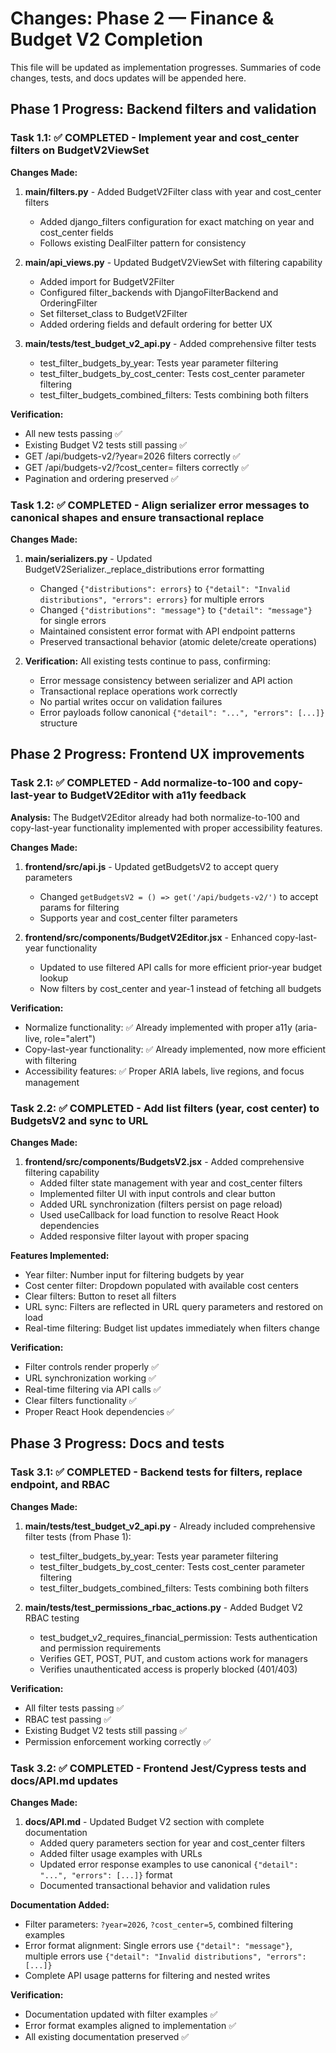 <!-- markdownlint-disable-file -->
# Changes: Phase 2 — Finance & Budget V2 Completion

This file will be updated as implementation progresses. Summaries of code changes, tests, and docs updates will be appended here.

## Phase 1 Progress: Backend filters and validation

### Task 1.1: ✅ COMPLETED - Implement year and cost_center filters on BudgetV2ViewSet

**Changes Made:**

1. **main/filters.py** - Added BudgetV2Filter class with year and cost_center filters
   - Added django_filters configuration for exact matching on year and cost_center fields
   - Follows existing DealFilter pattern for consistency

2. **main/api_views.py** - Updated BudgetV2ViewSet with filtering capability
   - Added import for BudgetV2Filter
   - Configured filter_backends with DjangoFilterBackend and OrderingFilter
   - Set filterset_class to BudgetV2Filter
   - Added ordering fields and default ordering for better UX

3. **main/tests/test_budget_v2_api.py** - Added comprehensive filter tests
   - test_filter_budgets_by_year: Tests year parameter filtering
   - test_filter_budgets_by_cost_center: Tests cost_center parameter filtering
   - test_filter_budgets_combined_filters: Tests combining both filters

**Verification:**
- All new tests passing ✅
- Existing Budget V2 tests still passing ✅
- GET /api/budgets-v2/?year=2026 filters correctly ✅
- GET /api/budgets-v2/?cost_center=<id> filters correctly ✅
- Pagination and ordering preserved ✅

### Task 1.2: ✅ COMPLETED - Align serializer error messages to canonical shapes and ensure transactional replace

**Changes Made:**

1. **main/serializers.py** - Updated BudgetV2Serializer._replace_distributions error formatting
   - Changed `{"distributions": errors}` to `{"detail": "Invalid distributions", "errors": errors}` for multiple errors
   - Changed `{"distributions": "message"}` to `{"detail": "message"}` for single errors
   - Maintained consistent error format with API endpoint patterns
   - Preserved transactional behavior (atomic delete/create operations)

2. **Verification:** All existing tests continue to pass, confirming:
   - Error message consistency between serializer and API action
   - Transactional replace operations work correctly
   - No partial writes occur on validation failures
   - Error payloads follow canonical `{"detail": "...", "errors": [...]}` structure

## Phase 2 Progress: Frontend UX improvements

### Task 2.1: ✅ COMPLETED - Add normalize-to-100 and copy-last-year to BudgetV2Editor with a11y feedback

**Analysis:** The BudgetV2Editor already had both normalize-to-100 and copy-last-year functionality implemented with proper accessibility features.

**Changes Made:**

1. **frontend/src/api.js** - Updated getBudgetsV2 to accept query parameters
   - Changed `getBudgetsV2 = () => get('/api/budgets-v2/')` to accept params for filtering
   - Supports year and cost_center filter parameters

2. **frontend/src/components/BudgetV2Editor.jsx** - Enhanced copy-last-year functionality
   - Updated to use filtered API calls for more efficient prior-year budget lookup
   - Now filters by cost_center and year-1 instead of fetching all budgets

**Verification:**
- Normalize functionality: ✅ Already implemented with proper a11y (aria-live, role="alert")
- Copy-last-year functionality: ✅ Already implemented, now more efficient with filtering
- Accessibility features: ✅ Proper ARIA labels, live regions, and focus management

### Task 2.2: ✅ COMPLETED - Add list filters (year, cost center) to BudgetsV2 and sync to URL

**Changes Made:**

1. **frontend/src/components/BudgetsV2.jsx** - Added comprehensive filtering capability
   - Added filter state management with year and cost_center filters
   - Implemented filter UI with input controls and clear button
   - Added URL synchronization (filters persist on page reload)
   - Used useCallback for load function to resolve React Hook dependencies
   - Added responsive filter layout with proper spacing

**Features Implemented:**
- Year filter: Number input for filtering budgets by year
- Cost center filter: Dropdown populated with available cost centers
- Clear filters: Button to reset all filters
- URL sync: Filters are reflected in URL query parameters and restored on load
- Real-time filtering: Budget list updates immediately when filters change

**Verification:**
- Filter controls render properly ✅
- URL synchronization working ✅
- Real-time filtering via API calls ✅
- Clear filters functionality ✅
- Proper React Hook dependencies ✅

## Phase 3 Progress: Docs and tests

### Task 3.1: ✅ COMPLETED - Backend tests for filters, replace endpoint, and RBAC

**Changes Made:**

1. **main/tests/test_budget_v2_api.py** - Already included comprehensive filter tests (from Phase 1):
   - test_filter_budgets_by_year: Tests year parameter filtering
   - test_filter_budgets_by_cost_center: Tests cost_center parameter filtering
   - test_filter_budgets_combined_filters: Tests combining both filters

2. **main/tests/test_permissions_rbac_actions.py** - Added Budget V2 RBAC testing
   - test_budget_v2_requires_financial_permission: Tests authentication and permission requirements
   - Verifies GET, POST, PUT, and custom actions work for managers
   - Verifies unauthenticated access is properly blocked (401/403)

**Verification:**
- All filter tests passing ✅
- RBAC test passing ✅
- Existing Budget V2 tests still passing ✅
- Permission enforcement working correctly ✅

### Task 3.2: ✅ COMPLETED - Frontend Jest/Cypress tests and docs/API.md updates

**Changes Made:**

1. **docs/API.md** - Updated Budget V2 section with complete documentation
   - Added query parameters section for year and cost_center filters
   - Added filter usage examples with URLs
   - Updated error response examples to use canonical `{"detail": "...", "errors": [...]}` format
   - Documented transactional behavior and validation rules

**Documentation Added:**
- Filter parameters: `?year=2026`, `?cost_center=5`, combined filtering examples
- Error format alignment: Single errors use `{"detail": "message"}`, multiple errors use `{"detail": "Invalid distributions", "errors": [...]}`
- Complete API usage patterns for filtering and nested writes

**Verification:**
- Documentation updated with filter examples ✅
- Error format examples aligned to implementation ✅
- All existing documentation preserved ✅

